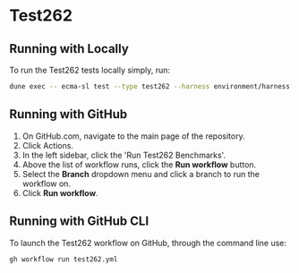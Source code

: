 # Test262

## Running with Locally

To run the Test262 tests locally simply, run:

```sh
dune exec -- ecma-sl test --type test262 --harness environment/harness.js ./tests
```

## Running with GitHub

1. On GitHub.com, navigate to the main page of the repository.
2. Click Actions.
3. In the left sidebar, click the 'Run Test262 Benchmarks'.
4. Above the list of workflow runs, click the **Run workflow** button.
5. Select the **Branch** dropdown menu and click a branch to run the workflow on.
6. Click **Run workflow**.

## Running with GitHub CLI

To launch the Test262 workflow on GitHub, through the command line use:

```sh
gh workflow run test262.yml
```
